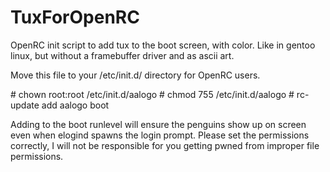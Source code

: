 # TuxForOpenRC
OpenRC init script to add tux to the boot screen, with color. Like in gentoo linux, but without a framebuffer driver and as ascii art.

Move this file to your /etc/init.d/ directory for OpenRC users.

\# chown root:root /etc/init.d/aalogo
\# chmod 755 /etc/init.d/aalogo
\# rc-update add aalogo boot

Adding to the boot runlevel will ensure the penguins show up on screen even when elogind spawns the login prompt.
Please set the permissions correctly, I will not be responsible for you getting pwned from improper file permissions.
